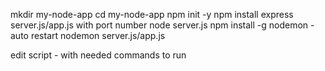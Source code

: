 mkdir my-node-app
cd my-node-app
npm init -y
npm install express
server.js/app.js with port number
node server.js
npm install -g nodemon - auto restart
nodemon server.js/app.js

edit script - with needed commands to run

